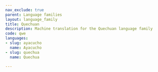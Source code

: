 ```yaml
---
nav_exclude: true
parent: Language families
layout: language_family
title: Quechuan
description: Machine translation for the Quechuan language family
code: qwe
languages:
- slug: ayacucho
  name: Ayacucho
- slug: quechua
  name: Quechua

---
```


